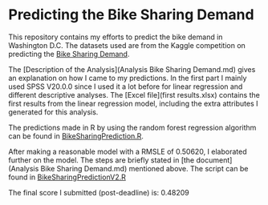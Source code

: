 # Predicting the Bike Sharing Demand
This repository contains my efforts to predict the bike demand in Washington D.C. 
The datasets used are from the Kaggle competition on predicting the [Bike Sharing Demand](https://www.kaggle.com/c/bike-sharing-demand/).

The [Description of the Analysis](Analysis Bike Sharing Demand.md) gives an explanation on how I came to my predictions. In the first part I mainly used SPSS V20.0.0 since I used it a lot before for linear regression and different descriptive analyses.
The [Excel file](first results.xlsx) contains the first results from the linear regression model, including the extra attributes I generated for this analysis.

The predictions made in R by using the random forest regression algorithm can be found in [BikeSharingPrediction.R](BikeSharingPrediction.R).

After making a reasonable model with a RMSLE of 0.50620, I elaborated further on the model. The steps are briefly stated in [the document](Analysis Bike Sharing Demand.md) mentioned above. The script can be found in [BikeSharingPredictionV2.R](BikeSharingPredictionV2.R)

The final score I submitted (post-deadline) is: 0.48209